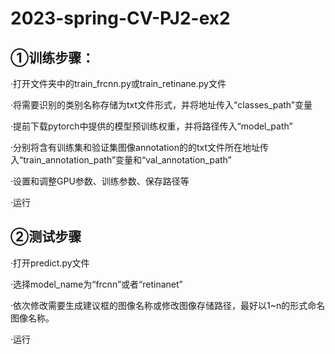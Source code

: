 # 2023-spring-CV-PJ2-ex2

## ①训练步骤：
·打开文件夹中的train\_frcnn.py或train\_retinane.py文件

·将需要识别的类别名称存储为txt文件形式，并将地址传入“classes_path”变量

·提前下载pytorch中提供的模型预训练权重，并将路径传入“model_path”

·分别将含有训练集和验证集图像annotation的的txt文件所在地址传入“train\_annotation_path”变量和“val\_annotation_path”

·设置和调整GPU参数、训练参数、保存路径等

·运行

## ②测试步骤
·打开predict.py文件

·选择model_name为“frcnn”或者“retinanet”

·依次修改需要生成建议框的图像名称或修改图像存储路径，最好以1~n的形式命名图像名称。

·运行
